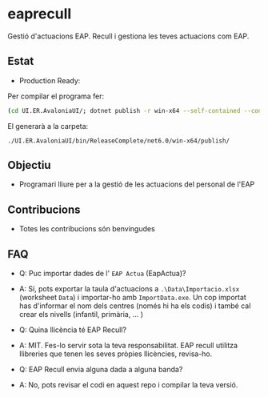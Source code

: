 # eaprecull

Gestió d'actuacions EAP. Recull i gestiona les teves actuacions com EAP.

## Estat

* Production Ready:

Per compilar el programa fer:

```bash
(cd UI.ER.AvaloniaUI/; dotnet publish -r win-x64 --self-contained --configuration ReleaseComplete )
```

El generarà a la carpeta:

```
./UI.ER.AvaloniaUI/bin/ReleaseComplete/net6.0/win-x64/publish/
```

## Objectiu

* Programari lliure per a la gestió de les actuacions del personal de l'EAP

## Contribucions

* Totes les contribucions són benvingudes

## FAQ

* Q: Puc importar dades de l' `EAP Actua` (EapActua)?
* A: Sí, pots exportar la taula d'actuacions a `.\Data\Importacio.xlsx` (worksheet `Data`) i importar-ho amb `ImportData.exe`. Un cop importat has d'informar el nom dels centres (només hi ha els codis) i també cal crear els nivells (infantil, primària, ... )


* Q: Quina llicència té EAP Recull?
* A: MIT. Fes-lo servir sota la teva responsabilitat. EAP recull utilitza llibreries que tenen les seves pròpies llicències, revisa-ho.


* Q: EAP Recull envia alguna dada a alguna banda?
* A: No, pots revisar el codi en aquest repo i compilar la teva versió.

